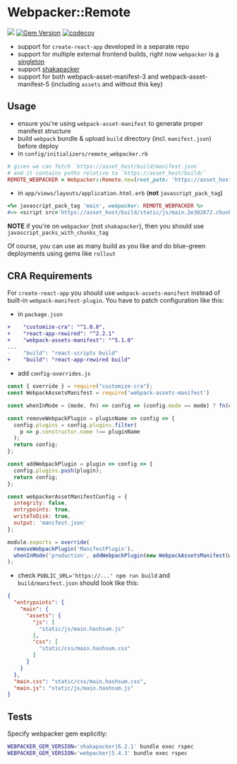 # Webpacker::Remote

![](https://github.com/lunatic-cat/webpacker-remote/workflows/ci/badge.svg)
[![Gem Version](https://badge.fury.io/rb/webpacker-remote.svg)](https://badge.fury.io/rb/webpacker-remote)
[![codecov](https://codecov.io/gh/lunatic-cat/webpacker-remote/branch/master/graph/badge.svg?token=X5K67X3V0Z)](https://app.codecov.io/gh/lunatic-cat/webpacker-remote)

- support for `create-react-app` developed in a separate repo
- support for multiple external frontend builds, right now `webpacker` is [a singleton](https://github.com/rails/webpacker/blob/6ba995aed2b609a27e4e35ec28b2a7f688cce0cf/lib/webpacker/helper.rb#L5L7)
- support [shakapacker](https://github.com/shakacode/shakapacker)
- support for both webpack-asset-manifest-3 and webpack-asset-manifest-5 (including `assets` and without this key)

## Usage

- ensure you're using `webpack-asset-manifest` to generate proper manifest structure
- build `webpack` bundle & upload `build` directory (incl. `manifest.json`) before deploy
- in `config/initializers/remote_webpacker.rb`

```rb
# given we can fetch `https://asset_host/build/manifest.json`
# and it contains paths relative to `https://asset_host/build/`
REMOTE_WEBPACKER = Webpacker::Remote.new(root_path: 'https://asset_host/build/', config_path: 'manifest.json')
```

- in `app/views/layouts/application.html.erb` (**not** `javascript_pack_tag`)

```rb
<%= javascript_pack_tag 'main', webpacker: REMOTE_WEBPACKER %>
#=> <script src='https://asset_host/build/static/js/main.2e302672.chunk.js'>
```

**NOTE** if you're on `webpacker` (not `shakapacker`), then you should use `javascript_packs_with_chunks_tag`

Of course, you can use as many build as you like and do blue-green deployments using gems like `rollout`

## CRA Requirements

For `create-react-app` you should use `webpack-assets-manifest` instead of built-in `webpack-manifest-plugin`. You have to patch configuration like this:

- in `package.json`

```diff
+    "customize-cra": "^1.0.0",
+    "react-app-rewired": "^2.2.1"
+    "webpack-assets-manifest": "^5.1.0"
...
-    "build": "react-scripts build"
+    "build": "react-app-rewired build"
```

- add `config-overrides.js`

```js
const { override } = require("customize-cra");
const WebpackAssetsManifest = require('webpack-assets-manifest')

const whenInMode = (mode, fn) => config => (config.mode == mode) ? fn(config) : config;

const removeWebpackPlugin = pluginName => config => {
  config.plugins = config.plugins.filter(
    p => p.constructor.name !== pluginName
  );
  return config;
};

const addWebpackPlugin = plugin => config => {
  config.plugins.push(plugin);
  return config;
};

const webpackerAssetManifestConfig = {
  integrity: false,
  entrypoints: true,
  writeToDisk: true,
  output: 'manifest.json'
};

module.exports = override(
  removeWebpackPlugin('ManifestPlugin'),
  whenInMode('production', addWebpackPlugin(new WebpackAssetsManifest(webpackerAssetManifestConfig)))
);
```

- check `PUBLIC_URL='https://...' npm run build` and `build/manifest.json` should look like this:

```json
{
  "entrypoints": {
    "main": {
      "assets": {
        "js": [
          "static/js/main.hashsum.js"
        ],
        "css": [
          "static/css/main.hashsum.css"
        ]
      }
    }
  },
  "main.css": "static/css/main.hashsum.css",
  "main.js": "static/js/main.hashsum.js"
}
```

## Tests

Specify webpacker gem explicitly:

```sh
WEBPACKER_GEM_VERSION='shakapacker|6.2.1' bundle exec rspec
WEBPACKER_GEM_VERSION='webpacker|5.4.3' bundle exec rspec
```
